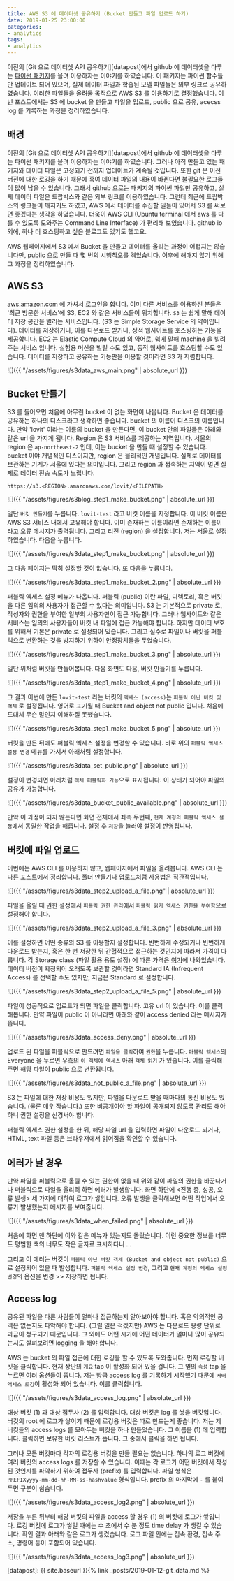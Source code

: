 ```yaml
---
title: AWS S3 에 데이터셋 공유하기 (Bucket 만들고 파일 업로드 하기)
date: 2019-01-25 23:00:00
categories:
- analytics
tags:
- analytics
---
```


이전의 [Git 으로 데이터셋 API 공유하기][datapost]에서 github 에 데이터셋을 다루는 [파이썬 패키지][textmining-dataset]를 올려 이용하자는 이야기를 하였습니다. 이 패키지는 파이썬 함수들만 업데이트 되어 있으며, 실제 데이터 파일과 학습된 모델 파일들은 외부 링크로 공유하였습니다. 이러한 파일들을 올려둘 목적으로 AWS S3 를 이용하기로 결정했습니다. 이번 포스트에서는 S3 에 bucket 을 만들고 파일을 업로드, public 으로 공유, acecss log 를 기록하는 과정을 정리하였습니다.

## 배경

이전의 [Git 으로 데이터셋 API 공유하기][datapost]에서 github 에 데이터셋을 다루는 파이썬 패키지를 올려 이용하자는 이야기를 하였습니다. 그러나 아직 만들고 있는 패키지와 데이터 파일은 고정되기 전까지 업데이트가 계속될 것입니다. 또한 git 은 이전 버전에 대한 로깅을 하기 때문에 혹여 데이터 파일의 내용이 바뀐다면 불필요한 로그들이 많이 남을 수 있습니다. 그래서 github 으로는 패키지의 파이썬 파일만 공유하고, 실제 데이터 파일은 드랍박스와 같은 외부 링크를 이용하였습니다. 그런데 최근에 드랍박스의 링크들이 깨지기도 하였고, AWS 에서 데이터를 수집할 일들이 있어서 S3 를 써보면 좋겠다는 생각을 하였습니다. 더욱이 AWS CLI (Ubuntu terminal 에서 aws 를 다룰 수 있도록 도와주는 Command Line Interface) 가 편리해 보였습니다. github io 외에, 하나 더 호스팅하고 싶은 블로그도 있기도 했고요.

AWS 웹페이지에서 S3 에서 Bucket 을 만들고 데이터를 올리는 과정이 어렵지는 않습니다만, public 으로 만들 때 몇 번의 시행착오를 겪었습니다. 이후에 해매지 않기 위해 그 과정을 정리하였습니다.

## AWS S3

[aws.amazon.com](https://aws.amazon.com) 에 가셔서 로그인을 합니다. 이미 다른 서비스를 이용하신 분들은 '최근 방문한 서비스'에 S3, EC2 와 같은 서비스들이 위치합니다. `S3` 는 쉽게 말해 데이터 저장 공간을 빌리는 서비스입니다. (S3 는 Simple Storage Service 의 약어입니다). 데이터를 저장하거나, 이를 다운로드 받거나, 정적 웹사이트를 호스팅하는 기능을 제공합니다. EC2 는 Elastic Compute Cloud 의 약어로, 쉽게 말해 machine 을 빌려주는 서비스 입니다. 실험용 머신을 빌릴 수도 있고, 동적 웹사이트를 호스팅할 수도 있습니다. 데이터를 저장하고 공유하는 기능만을 이용할 것이라면 S3 가 저렴합니다.

![]({{ "/assets/figures/s3data_aws_main.png" | absolute_url }})

## Bucket 만들기

S3 를 들어오면 처음에 아무런 bucket 이 없는 화면이 나옵니다. Bucket 은 데이터를 공유하는 하나의 디스크라고 생각하면 좋습니다. bucket 의 이름이 디스크의 이름입니다. 만약 'lovit' 이라는 이름의 bucket 을 만든다면, 이 bucket 안의 파일들은 아래와 같은 url 을 가지게 됩니다. Region 은 S3 서비스를 제공하는 지역입니다. 서울의 region 은 `ap-northeast-2` 인데, 이는 bucket 을 만들 때 설정할 수 있습니다. bucket 이야 개념적인 디스이지만, region 은 물리적인 개념입니다. 실제로 데이터를 보관하는 기계가 서울에 있다는 의미입니다. 그리고 region 과 접속하는 지역이 멀면 실제로 데이터 전송 속도가 느립니다.

```
https://s3.<REGION>.amazonaws.com/lovit/<FILEPATH>
```

![]({{ "/assets/figures/s3blog_step1_make_bucket.png" | absolute_url }})

일단 `버킷 만들기`를 누릅니다. `lovit-test` 라고 버킷 이름을 지정합니다. 이 버킷 이름은 AWS S3 서비스 내에서 고유해야 합니다. 이미 존재하는 이름이라면 존재하는 이름이라고 오류 메시지가 출력됩니다. 그리고 리전 (region) 을 설정합니다. 저는 서울로 설정하였습니다. 다음을 누릅니다.

![]({{ "/assets/figures/s3data_step1_make_bucket.png" | absolute_url }})

그 다음 페이지는 딱히 설정할 것이 없습니다. 또 다음을 누릅니다.

![]({{ "/assets/figures/s3data_step1_make_bucket_2.png" | absolute_url }})

퍼블릭 엑세스 설정 메뉴가 나옵니다. 퍼블릭 (public) 이란 파일, 디렉토리, 혹은 버킷을 다른 임의의 사용자가 접근할 수 있다는 의미입니다. S3 는 기본적으로 private 로, 작성자와 권한을 부여한 일부의 사용자만이 접근 가능합니다. 그러나 웹사이트와 같은 서비스는 임의의 사용자들이 버킷 내 파일에 접근 가능해야 합니다. 하지만 데이터 보호를 위해서 기본은 private 로 설정되어 있습니다. 그리고 실수로 파일이나 버킷을 퍼블릭으로 변환하는 것을 방지하기 위하여 안정장치들을 두었습니다.

![]({{ "/assets/figures/s3data_step1_make_bucket_3.png" | absolute_url }})

일단 위처럼 버킷을 만들어봅니다. 다음 화면도 다음, 버킷 만들기를 누릅니다.

![]({{ "/assets/figures/s3data_step1_make_bucket_4.png" | absolute_url }})

그 결과 이번에 만든 `lovit-test` 라는 버킷의 `엑세스 (access)`는 `퍼블릭 아닌 버킷 및 객체` 로 설정됩니다. 영어로 표기될 때 Bucket and object not public 입니다. 처음에 도대체 무슨 말인지 이해하질 못했습니다. 

![]({{ "/assets/figures/s3data_step1_make_bucket_5.png" | absolute_url }})

버킷을 만든 뒤에도 퍼블릭 엑세스 설정을 변경할 수 있습니다. 바로 위의 `퍼블릭 엑세스 설정 변경` 메뉴를 가셔서 아래처럼 설정합니다.

![]({{ "/assets/figures/s3data_set_public.png" | absolute_url }})

설정이 변경되면 아래처럼 `객체 퍼블릭화 가능`으로 표시됩니다. 이 상태가 되어야 파일의 공유가 가능합니다.

![]({{ "/assets/figures/s3data_bucket_public_available.png" | absolute_url }})

만약 이 과정이 되지 않는다면 화면 전체에서 좌측 두번째, `현재 계정의 퍼블릭 엑세스 설정`에서 동일한 작업을 해줍니다. 설정 후 `저장`을 눌러야 설정이 반영됩니다.

## 버킷에 파일 업로드

이번에는 AWS CLI 를 이용하지 않고, 웹페이지에서 파일을 올려봅니다. AWS CLI 는 다른 포스트에서 정리합니다. 폴더 만들기나 업로드처럼 사용법은 직관적입니다. 

![]({{ "/assets/figures/s3data_step2_upload_a_file.png" | absolute_url }})

파일을 올릴 때 권한 설정에서 `퍼블릭 권한 관리`에서 `퍼블릭 읽기 엑세스 권한을 부여함`으로 설정해야 합니다.

![]({{ "/assets/figures/s3data_step2_upload_a_file_3.png" | absolute_url }})

이를 설정하면 어떤 종류의 S3 를 이용할지 설정합니다. 빈번하게 수정되거나 빈번하게 다운로드 받는지, 혹은 한 번 저장한 뒤 간헐적으로 접근하는 것인지에 따라서 가격이 다릅니다. 각 Storage class (파일 활용 용도 설정) 에 따른 가격은 [여기][s3_pricing]에 나와있습니다. 데이터 버전이 확정되어 오래도록 보관할 것이라면 Standard IA (Infrequent Access) 를 선택할 수도 있지만, 지금은 Standard 로 설정합니다.

![]({{ "/assets/figures/s3data_step2_upload_a_file_5.png" | absolute_url }})

파일이 성공적으로 업로드가 되면 파일을 클릭합니다. 고유 url 이 있습니다. 이를 클릭해봅니다. 만약 파일이 public 이 아니라면 아래와 같이 access denied 라는 메시지가 뜹니다.

![]({{ "/assets/figures/s3data_access_deny.png" | absolute_url }})

업로드 된 파일을 퍼블릭으로 만드려면 `파일을 클릭`하여 `권한`을 누릅니다. `퍼블릭 엑세스`의 Everyone 을 누르면 우측의 `이 객체에 엑세스` 아래 `객체 읽기` 가 있습니다. 이를 클릭해주면 해당 파일이 public 으로 변환됩니다.

![]({{ "/assets/figures/s3data_not_public_a_file.png" | absolute_url }})

S3 는 파일에 대한 저장 비용도 있지만, 파일을 다운로드 받을 때마다의 통신 비용도 있습니다. (물론 매우 작습니다.) 또한 비공개여야 할 파일이 공개되지 않도록 관리도 해야 하니 권한 설정을 신경써야 합니다.

퍼블릭 엑세스 권한 설정을 한 뒤, 해당 파일 url 을 입력하면 파일이 다운로드 되거나, HTML, text 파일 등은 브라우저에서 읽어짐을 확인할 수 있습니다.

## 에러가 날 경우

만약 파일을 퍼블릭으로 올릴 수 있는 권한이 없을 때 위와 같이 파일의 권한을 바꾼다거나 퍼블릭으로 파일을 올리려 하면 에러가 발생합니다. 화면 하단에 <진행 중, 성공, 오류 발생> 세 가지에 대하여 로그가 쌓입니다. 오류 발생을 클릭해보면 어떤 작업에서 오류가 발생했는지 메시지를 보여줍니다.

![]({{ "/assets/figures/s3data_when_failed.png" | absolute_url }})

처음에 화면 맨 하단에 이와 같은 메뉴가 있는지도 몰랐습니다. 이런 중요한 정보를 너무도 평범한 색의 너무도 작은 글자로 표시하다니 ...

그리고 이 에러는 버킷이 `퍼블릭 아닌 버킷 객체 (Bucket and object not public)` 으로 설정되어 있을 때 발생합니다. `퍼블릭 엑세스 설정 변경`, 그리고 `현재 계정의 엑세스 설정 변경`의 옵션을 변경 >> 저장하면 됩니다.

## Access log

공유된 파일을 다른 사람들이 얼마나 접근하는지 알아보아야 합니다. 혹은 악의적인 공격은 없는지도 파악해야 합니다. (그럴 일은 적겠지만) AWS 는 다운로드 용량 단위로 과금이 청구되기 때문입니다. 그 외에도 어떤 시기에 어떤 데이터가 얼마나 많이 공유되는지도 살펴보려면 logging 을 해야 합니다.

AWS 는 bucket 의 파일 접근에 대한 로깅을 할 수 있도록 도와줍니다. 먼저 로깅할 버킷을 클릭합니다. 현재 상단의 `개요` tap 이 활성화 되어 있을 겁니다. 그 옆의 `속성` tap 을 누르면 여러 옵션들이 뜹니다. 저는 방금 access log 를 기록하기 시작했기 때문에 `서버 액세스 로깅`이 활성화 되어 있습니다. 이를 클릭합니다.

![]({{ "/assets/figures/s3data_access_log.png" | absolute_url }})

대상 버킷 (1) 과 대상 접두사 (2) 를 입력합니다. 대상 버킷은 log 를 쌓을 버킷입니다. 버킷의 root 에 로그가 쌓이기 때문에 로깅용 버킷은 따로 만드는게 좋습니다. 저는 제 버킷들의 access logs 를 모아두는 버킷을 하나 만들었습니다. 그 이름을 (1) 에 입력합니다. 클릭하면 보유한 버킷 리스트가 뜹니다. 그 중에서 클릭을 하면 됩니다. 

그러나 모든 버킷마다 각자의 로깅용 버킷을 만들 필요는 없습니다. 하나의 로그 버킷에 여러 버킷의 access logs 를 저장할 수 있습니다. 이때는 각 로그가 어떤 버킷에서 작성된 것인지를 파악하기 위하여 접두사 (prefix) 를 입력합니다. 파일 형식은 `PREFIXyyyy-mm-dd-hh-MM-ss-hashvalue` 형식입니다. prefix 의 마지막에 `-` 를 붙여두면 구분이 쉽습니다.

![]({{ "/assets/figures/s3data_access_log2.png" | absolute_url }})

저장을 누른 뒤부터 해당 버킷의 파일을 access 할 경우 (1) 의 버킷에 로그가 쌓입니다. 로깅 버킷에 로그가 쌓일 때에는 수 초에서 수 분 정도 time delay 가 생길 수 있습니다. 확인 결과 아래와 같은 로그가 생겼습니다. 로그 파일 안에는 접속 환경, 접속 주소, 명령어 등이 포함되어 있습니다.

![]({{ "/assets/figures/s3data_access_log3.png" | absolute_url }})

[s3_pricing]: https://aws.amazon.com/ko/s3/pricing/
[s3_permission]: https://docs.aws.amazon.com/ko_kr/AmazonS3/latest/dev/WebsiteAccessPermissionsReqd.html
[textmining-dataset]: https://github.com/lovit/textming-dataset
[datapost]: {{ site.baseurl }}{% link _posts/2019-01-12-git_data.md %}